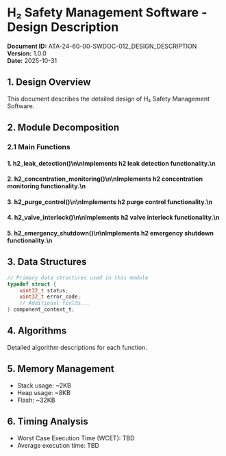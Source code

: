 # H₂ Safety Management Software - Design Description

**Document ID:** ATA-24-60-00-SWDOC-012_DESIGN_DESCRIPTION  
**Version:** 1.0.0  
**Date:** 2025-10-31

## 1. Design Overview

This document describes the detailed design of H₂ Safety Management Software.

## 2. Module Decomposition

### 2.1 Main Functions

#### 1. h2_leak_detection()\n\nImplements h2 leak detection functionality.\n
#### 2. h2_concentration_monitoring()\n\nImplements h2 concentration monitoring functionality.\n
#### 3. h2_purge_control()\n\nImplements h2 purge control functionality.\n
#### 4. h2_valve_interlock()\n\nImplements h2 valve interlock functionality.\n
#### 5. h2_emergency_shutdown()\n\nImplements h2 emergency shutdown functionality.\n

## 3. Data Structures

```c
// Primary data structures used in this module
typedef struct {
    uint32_t status;
    uint32_t error_code;
    // Additional fields...
} component_context_t;
```

## 4. Algorithms

Detailed algorithm descriptions for each function.

## 5. Memory Management

- Stack usage: ~2KB
- Heap usage: ~8KB
- Flash: ~32KB

## 6. Timing Analysis

- Worst Case Execution Time (WCET): TBD
- Average execution time: TBD
